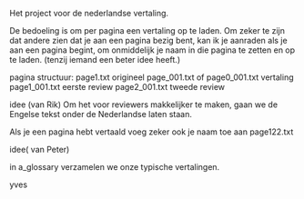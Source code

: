
Het project voor de nederlandse vertaling.

De bedoeling is om per pagina een vertaling op te laden.
Om zeker te zijn dat andere zien dat je aan een pagina bezig bent, kan ik je aanraden als je aan een pagina begint, om onmiddelijk je naam in die pagina te zetten en op te laden.
(tenzij iemand een beter idee heeft.)

pagina structuur:
page1.txt origineel
page_001.txt of page0_001.txt vertaling
page1_001.txt eerste review
page2_001.txt tweede review


idee (van Rik)
Om het voor reviewers makkelijker te maken, gaan we de Engelse tekst onder de Nederlandse laten staan.

Als je een pagina hebt vertaald voeg zeker ook je naam toe aan page122.txt

idee( van Peter)

in a_glossary verzamelen we onze typische vertalingen. 


yves


